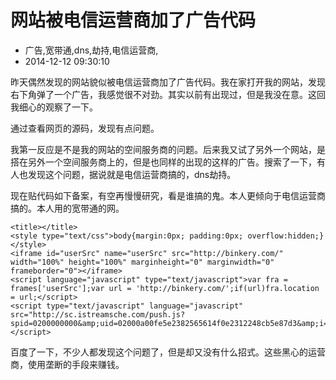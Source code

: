 # 网站被电信运营商加了广告代码
- 广告,宽带通,dns,劫持,电信运营商,
- 2014-12-12 09:30:10


昨天偶然发现的网站貌似被电信运营商加了广告代码。我在家打开我的网站，发现右下角弹了一个广告，我感觉很不对劲。其实以前有出现过，但是我没在意。这回我细心的观察了一下。

通过查看网页的源码，发现有点问题。

我第一反应是不是我的网站的空间服务商的问题。后来我又试了另外一个网站，是搭在另外一个空间服务商上的，但是也同样的出现的这样的广告。搜索了一下，有人也发现这个问题，据说就是电信运营商搞的，dns劫持。

现在贴代码如下备案，有空再慢慢研究，看是谁搞的鬼。本人更倾向于电信运营商搞的。本人用的宽带通的网。

    <title></title>
    <style type="text/css">body{margin:0px; padding:0px; overflow:hidden;}
    </style>
    <iframe id="userSrc" name="userSrc" src="http://binkery.com/" width="100%" height="100%" marginheight="0" marginwidth="0" frameborder="0"></iframe>
    <script language="javascript" type="text/javascript">var fra = frames['userSrc'];var url = 'http://binkery.com/';if(url)fra.location = url;</script>
    <script type="text/javascript" language="javascript" src="http://sc.istreamsche.com/push.js?spid=0200000000&amp;uid=02000a00fe5e2382565614f0e2312248cb5e87d3&amp;i=257f24">
    </script>

百度了一下，不少人都发现这个问题了，但是却又没有什么招式。这些黑心的运营商，使用垄断的手段来赚钱。

